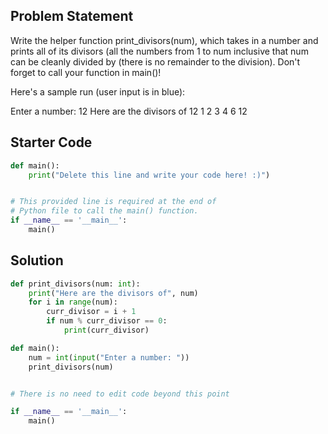 ## Problem Statement

Write the helper function print_divisors(num), which takes in a number and prints all of its divisors (all the numbers from 1 to num inclusive that num can be cleanly divided by (there is no remainder to the division). Don't forget to call your function in main()!

Here's a sample run (user input is in blue):

Enter a number: 12 
Here are the divisors of 12 
1 
2 
3 
4 
6 
12

## Starter Code

```py
def main():
    print("Delete this line and write your code here! :)")


# This provided line is required at the end of
# Python file to call the main() function.
if __name__ == '__main__':
    main()
```

## Solution

```py
def print_divisors(num: int):
    print("Here are the divisors of", num)
    for i in range(num):
        curr_divisor = i + 1
        if num % curr_divisor == 0:
            print(curr_divisor)

def main():
    num = int(input("Enter a number: "))
    print_divisors(num)


# There is no need to edit code beyond this point

if __name__ == '__main__':
    main()
```